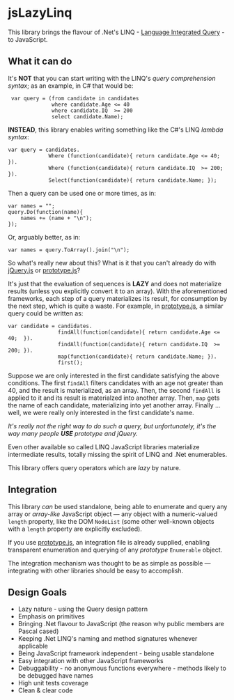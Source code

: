 ﻿jsLazyLinq
==========

This library brings the flavour of .Net's LINQ - [Language Integrated Query](http://msdn.microsoft.com/en-us/netframework/aa904594.aspx) - to JavaScript.

What it can do
--------------

It's **NOT** that you can start writing with the LINQ's *query comprehension syntax*; as an example, in C# that would be:

	 var query = (from candidate in candidates
				  where candidate.Age <= 40
				  where candidate.IQ  >= 200
				  select candidate.Name);

**INSTEAD**, this library enables writing something like the C#'s LINQ *lambda syntax*:

	var query = candidates.
				 Where (function(candidate){ return candidate.Age <= 40;  }).
				 Where (function(candidate){ return candidate.IQ  >= 200; }).
				 Select(function(candidate){ return candidate.Name; });

Then a query can be used one or more times, as in:

	var names = "";
	query.Do(function(name){
		names += (name + "\n");
	});

Or, arguably better, as in:

	var names = query.ToArray().join("\n");

So what's really new about this? What is it that you can't already do with [jQuery.js](http://github.com/jquery) or [prototype.js](http://github.com/sstephenson/prototype)?

It's just that the evaluation of sequences is **LAZY** and does not materialize results (unless you explicitly convert it to an array).
With the aforementioned frameworks, each step of a query materializes its result, for consumption by the next step, which is quite a waste.
For example, in [prototype.js](http://github.com/sstephenson/prototype), a similar query could be written as:

	var candidate = candidates.
					findAll(function(candidate){ return candidate.Age <= 40;  }).
					findAll(function(candidate){ return candidate.IQ  >= 200; }).
					map(function(candidate){ return candidate.Name; }).
					first();

Suppose we are only interested in the first candidate satisfying the above conditions.
The first `findAll` filters candidates with an age not greater than 40, and the result is materialized, as an array. 
Then, the second `findAll` is applied to it and its result is materialzed into another array.
Then, `map` gets the name of each candidate, materializing into yet another array.
Finally ... well, we were really only interested in the first candidate's name.

*It's really not the right way to do such a query, but unfortunately, it's the way many people __USE__ prototype and jQuery.*

Even other available so called LINQ JavaScript libraries materialize intermediate results, totally missing the spirit of LINQ and .Net enumerables.

This library offers query operators which are *lazy* by nature.

Integration
------------
This library *can* be used standalone, being able to enumerate and query any array or *array-like* JavaScript object — any object with a numeric-valued `length` property, like the DOM `NodeList` (some other well-known objects with a `length` property are explicitly excluded).

If you use [prototype.js](http://github.com/sstephenson/prototype), an integration file is already supplied, enabling transparent enumeration and querying of any *prototype* `Enumerable` object.

The integration mechanism was thought to be as simple as possible — integrating with other libraries should be easy to accomplish.

Design Goals
------------
* Lazy nature - using the Query design pattern
* Emphasis on primitives
* Bringing .Net flavour to JavaScript (the reason why public members are Pascal cased)
* Keeping .Net LINQ's naming and method signatures whenever applicable
* Being JavaScript framework independent - being usable standalone
* Easy integration with other JavaScript frameworks
* Debuggability - no anonymous functions everywhere - methods likely to be debugged have names
* High unit tests coverage
* Clean & clear code